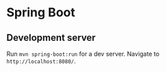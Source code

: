 # Spring Boot

## Development server

Run `mvn spring-boot:run` for a dev server. Navigate to `http://localhost:8080/`.
